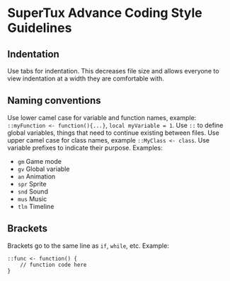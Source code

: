 # SuperTux Advance Coding Style Guidelines

## Indentation
Use tabs for indentation. This decreases file size and allows everyone to view indentation at a width they are comfortable with.

## Naming conventions
Use lower camel case for variable and function names, example: `::myFunction <- function(){...}`, `local myVariable = 1`.
Use `::` to define global variables, things that need to continue existing between files.
Use upper camel case for class names, example `::MyClass <- class`.
Use variable prefixes to indicate their purpose. Examples:
* `gm` Game mode
* `gv` Global variable
* `an` Animation
* `spr` Sprite
* `snd` Sound
* `mus` Music
* `tln` Timeline

## Brackets
Brackets go to the same line as `if`, `while`, etc. Example:
```
::func <- function() {
	// function code here
}
```